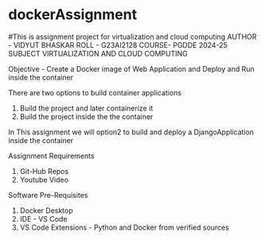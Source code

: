 # dockerAssignment
#This is assignment project for virtualization and cloud computing
AUTHOR -    VIDYUT BHASKAR
ROLL -      G23AI2128
COURSE-     PGDDE 2024-25
SUBJECT     VIRTUALIZATION AND CLOUD COMPUTING

Objective - Create a Docker image of Web Application and Deploy and Run inside the container

There are two options to build container applications
1. Build the project and later containerize it
2. Build the project inside the the container

In This assignment we will option2 to build and deploy a DjangoApplication inside the container

Assignment Requirements
1. Git-Hub Repos
2. Youtube Video

Software Pre-Requisites
1. Docker Desktop
2. IDE - VS Code
3. VS Code Extensions - Python and Docker from verified sources
